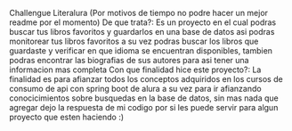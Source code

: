 Challengue  Literalura (Por motivos de tiempo no podre hacer un mejor readme por el momento)
De que trata?: Es un proyecto en el cual podras buscar tus libros favoritos y guardarlos en una base de datos asi podras monitorear tus libros favoritos a su vez podras buscar los libros que guardaste y verificar en que idioma se encuentran disponibles,
tambien podras encontrar las biografias de sus autores para asi tener una informacion mas completa
Con que finalidad hice este proyecto?: La finalidad es para afianzar todos los conceptos adquiridos en los cursos de consumo de api con spring boot de alura a su vez para ir afianzando conocicimientos sobre busquedas en la base de datos,
sin mas nada que agregar dejo la respuesta de mi codigo por si les puede servir para algun proyecto que esten haciendo :)
